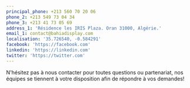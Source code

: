 ```yaml
---
principal_phone: +213 560 70 20 06
phone_2: +213 549 73 04 34
phone_3: +213 41 73 05 69
address_1: 'Résidence les IRIS Plaza. Oran 31000, Algérie.'
email_1: contact@bahiadisplay.com
localisation: '35.726540, -0.584291'
facebook: 'https://facebook.com'
linkedin: 'https://linkedin.com'
twitter: 'https://twitter.com'
---
```

N'hésitez pas à nous contacter pour toutes questions ou partenariat, nos équipes se tiennent à votre disposition afin de répondre à vos demandes!

